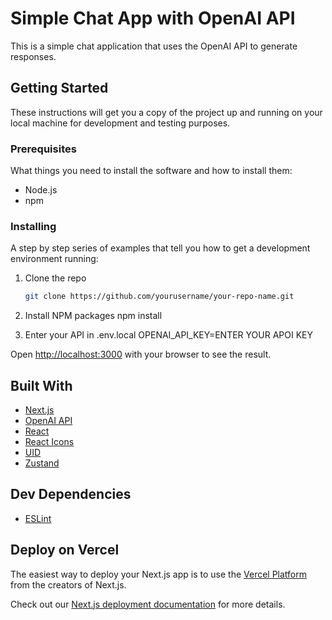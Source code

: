 # Simple Chat App with OpenAI API

This is a simple chat application that uses the OpenAI API to generate responses.

## Getting Started

These instructions will get you a copy of the project up and running on your local machine for development and testing purposes.

### Prerequisites

What things you need to install the software and how to install them:

- Node.js
- npm

### Installing

A step by step series of examples that tell you how to get a development environment running:

1. Clone the repo

   ```bash
   git clone https://github.com/yourusername/your-repo-name.git

   ```

2. Install NPM packages
   npm install

3. Enter your API in .env.local
   OPENAI_API_KEY=ENTER YOUR APOI KEY

Open [http://localhost:3000](http://localhost:3000) with your browser to see the result.

## Built With

- [Next.js](https://nextjs.org/)
- [OpenAI API](https://openai.com/)
- [React](https://reactjs.org/)
- [React Icons](https://react-icons.github.io/react-icons/)
- [UID](https://www.npmjs.com/package/uid)
- [Zustand](https://www.npmjs.com/package/zustand)

## Dev Dependencies

- [ESLint](https://eslint.org/)

## Deploy on Vercel

The easiest way to deploy your Next.js app is to use the [Vercel Platform](https://vercel.com/new?utm_medium=default-template&filter=next.js&utm_source=create-next-app&utm_campaign=create-next-app-readme) from the creators of Next.js.

Check out our [Next.js deployment documentation](https://nextjs.org/docs/deployment) for more details.
